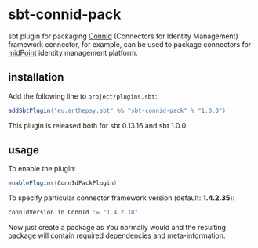 # sbt-connid-pack
sbt plugin for packaging [ConnId](https://github.com/Tirasa/ConnId) (Connectors for Identity Management) framework connector, for example, can be used to package connectors for [midPoint](https://evolveum.com/midpoint) identity management platform.

## installation

Add the following line to `project/plugins.sbt`:

``` scala
addSbtPlugin("eu.arthepsy.sbt" %% "sbt-connid-pack" % "1.0.0")
```

This plugin is released both for sbt 0.13.16 and sbt 1.0.0.

## usage
To enable the plugin:

``` scala
enablePlugins(ConnIdPackPlugin)
```

To specify particular connector framework version (default: **1.4.2.35**):

``` scala
connIdVersion in ConnId := "1.4.2.18"
```

Now just create a package as You normally would and the resulting package will contain required dependencies and meta-information.
